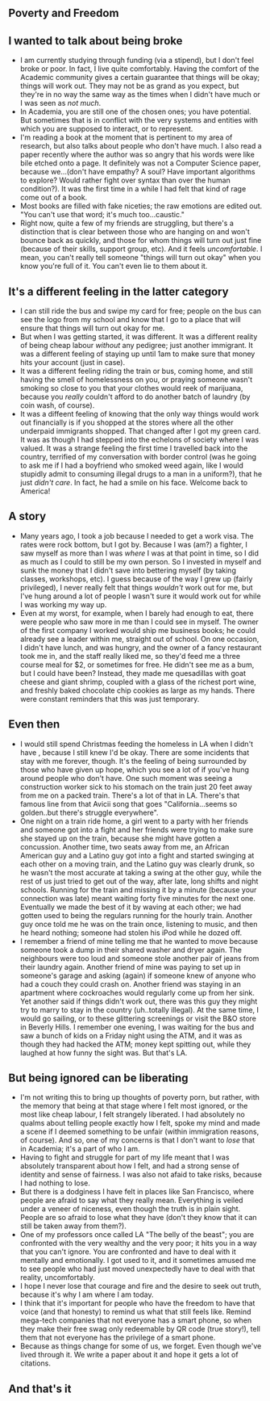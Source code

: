 ## Poverty and Freedom

## I wanted to talk about being broke
- I am currently studying through funding (via a stipend), but I don't feel broke or poor. In fact, I live quite
  comfortably. Having the comfort of the Academic community gives a certain guarantee that things will be 
  okay; things will work out. They may not be as grand as you expect, but they're in no way the same way
  as the times when I didn't have much or I was seen as *not much*.
- In Academia, you are still one of the chosen ones; you have potential. But sometimes that is in conflict with the 
  very systems and entities with which you are supposed to interact, or to represent. 
- I'm reading a book at the moment that is pertinent to my area of research, but also talks about people who 
  don't have much. I also read a paper recently where the author was so angry that his words were like bile 
  etched onto a page. It definitely was not a Computer Science paper, because we...(don't have empathy? A soul? Have important algorithms to explore? Would rather fight over syntax than over the human condition?). It was the first time in a while I had felt that kind of rage come out of a book. 
- Most books are filled with fake niceties; the raw emotions are edited out. "You can't use that word; it's much   too...caustic."
- Right now, quite a few of my friends are struggling, but there's a distinction that is clear
  between those who are hanging on and won't bounce back as quickly, and those for whom things will turn out just fine
  (because of their skills, support group, etc). And it feels *uncomfortable*. I mean, you can't really tell someone
  "things will turn out okay" when you know you're full of it. You can't even lie to them about it. 

## It's a different feeling in the latter category
- I can still ride the bus and swipe my card for free; people on the bus can see the logo from my school and 
  know that I go to a place that will ensure that things will turn out okay for me. 
- But when I was getting started, it was different. It was a different reality of being cheap labour *without* any
  pedigree; just another immigrant. It was a different feeling of staying up until 1am to make sure that money hits your account (just in case).
- It was a different feeling riding the train or bus, coming home, and still having the smell of homelessness on you, or
  praying someone wasn't smoking so close to you that your clothes would reek of marijuana, because you *really* couldn't
  afford to do another batch of laundry (by coin wash, of course).
- It was a diffeent feeling of knowing that the only way things would work out financially is if you shopped at the stores where all the other
  underpaid immigrants shopped. That changed after I got my green card. It was as though I had stepped into the echelons of
  society where I was valued. It was a strange feeling the first time I travelled back into the country, terrified of
  my conversation with border control (was he going to ask me if I had a boyfriend who smoked weed again, like I would 
  stupidly admit to consuming illegal drugs to a man in a uniform?), that he just *didn't care*. In fact, he had
  a smile on his face. Welcome back to America!

## A story
- Many years ago, I took a job because I needed to get a work visa. The rates were rock bottom, but I got by. 
  Because I was (am?) a fighter, I saw myself as more than I was *where* I was at that point in time, so I did 
  as much as I could to still be my own person. So I invested in myself and sunk the money that I didn't save into
  bettering myself (by taking classes, workshops, etc). I guess because of the way I grew up (fairly privileged),
  I never really felt that things *wouldn't* work out for me, but I've hung around a lot of people I wasn't sure
  it would work out for while I was working my way up. 
- Even at my worst, for example, when I barely had enough to eat, there were people who saw more in me than I could
  see in myself. The owner of the first company I worked would ship me business books; he could already see a leader 
  within me, straight out of school. 
  On one occasion, I didn't have lunch, and was hungry, and the owner of a fancy restaurant took me in,
  and the staff really liked me, so they'd feed me a three course meal for $2, or sometimes for free. He didn't see me
  as a bum, but I could have been? Instead, they made me quesadillas with goat cheese and giant shrimp, coupled with a glass
  of the richest port wine, and freshly baked chocolate chip cookies as large as my hands. There were constant reminders 
  that this was just temporary. 
  
## Even then
- I would still spend Christmas feeding the homeless in LA when I didn't have , because I still knew I'd be okay. There are some incidents that stay with me forever, though. 
  It's the feeling of being surrounded by those who have given up hope, which you see a lot of if you've hung around
  people who don't have. One such moment was seeing a construction worker sick to his stomach on the train just 20
  feet away from me on a packed train. There's a lot of that in LA. There's that famous line from that Avicii song
  that goes "California...seems so golden..but there's struggle everywhere". 
- One night on a train ride home, a girl went to a party with her friends and someone got into a fight and her friends were trying to make sure she stayed up on the train, because she might have gotten a concussion. Another time, two seats
  away from me, an African American guy and a Latino guy got into a fight and started swinging at each other on a moving
  train, and the Latino guy was clearly drunk, so he wasn't the most accurate at taking a swing at the other guy, while the rest of us just tried to get out of the way, after late, long shifts and night schools. Running for the train and missing it
  by a minute (because your connection was late) meant waiting forty five minutes for the next one. Eventually we made the best of it by waving at each other;
  we had gotten used to being the regulars running for the hourly train. 
  Another guy once told me he was on the train once, listening to music, and then he heard nothing; someone had stolen
  his iPod while he dozed off. 
- I remember a friend of mine telling me that he wanted to move because someone took a dump in their shared washer and 
  dryer again. The neighbours were too loud and someone stole another pair of jeans from their laundry again. Another friend of mine was paying to set up in someone's garage and asking (again) if someone knew of anyone who had a couch they could crash on. Another friend was staying in an apartment where cockroaches would regularly come up from her sink. Yet another
  said if things didn't work out, there was this guy they might try to marry to stay in the country (uh..totally illegal). At the same time,
  I would go sailing, or to these glittering screenings or visit the B&O store in Beverly Hills. I remember one evening, 
  I was waiting for the bus and saw a bunch of kids on a Friday night using the ATM, and it was as though they had hacked
  the ATM; money kept spitting out, while they laughed at how funny the sight was. But that's LA. 
  
## But being ignored can be liberating
- I'm not writing this to bring up thoughts of poverty porn, but rather, with the memory that being at that stage where
  I felt most ignored, or the most like cheap labour, I felt strangely liberated. I had absolutely no qualms about telling
  people exactly how I felt, spoke my mind and made a scene if I deemed something to be unfair (within immigration reasons,
  of course). And so, one of my concerns is that I don't want to *lose* that in Academia; it's a part of who I am.
- Having to fight and struggle for part of my life meant that I was absolutely transparent about how I felt, and had
  a strong sense of identity and sense of fairness. I was also not afaid to take risks, because I had nothing to lose.
- But there is a dodginess I have felt in places like San Francisco, where people are afraid to say what they really mean.
  Everything is veiled under a veneer of niceness, even though the truth is in plain sight. People are so afraid to lose
  what they have (don't they know that it can still be taken away from them?).
- One of my professors once called LA "The belly of the beast"; you are confronted with the very wealthy and the very poor; it hits you in a way that you can't ignore. You are confronted and have to deal with it mentally and emotionally. I got used to it, and it sometimes amused me to see people who had just moved unexpectedly have to deal with that reality, uncomfortably. 
- I hope I never lose that courage and fire and the desire to seek out truth, because it's why I am where I am today.
- I think that it's important for people who have the freedom to have that voice (and that honesty) to remind us what that still feels like.
  Remind mega-tech companies that not everyone has a smart phone, so when they make their free swag only redeemable 
  by QR code (true story!), tell them that not everyone has the privilege of a smart phone.
- Because as things change for some of us, we forget. Even though we've lived through it. We write a paper about it and 
  hope it gets a lot of citations. 

## And that's it

